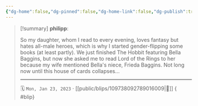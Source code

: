 ```yaml
---
{"dg-home":false,"dg-pinned":false,"dg-home-link":false,"dg-publish":true,"type":"blip","disabled rules":["yaml-title","yaml-title-alias","file-name-heading"],"title":"philipp on mastodon @ 2023-01-23","created-date":"2023-01-23T10:40:09","id":109738092789016020,"updated-date":"2025-05-02T08:50:43","dg-path":"blips/109738092789016009.md","permalink":"/blips/109738092789016009/","dgPassFrontmatter":true,"created":"2023-01-23T10:40:09","updated":"2025-05-02T08:50:43"}
---
```


> [!summary] **philipp**:
>
> So my daughter, whom I read to every evening, loves fantasy but hates all-male heroes, which is why I started gender-flipping some books (at least partly). We just finished The Hobbit featuring Bella Baggins, but now she asked me to read Lord of the Rings to her because my wife mentioned Bella's niece, Frieda Baggins. Not long now until this house of cards collapses…
> - - -
>
> 🗓️ `Mon, Jan 23, 2023` · [[public/blips/109738092789016009\|🔗]]
{ #blip}

